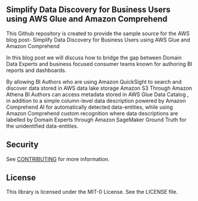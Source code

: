 ## Simplify Data Discovery for Business Users using AWS Glue and Amazon Comprehend

This Github repository is created to provide the sample source for the AWS blog post- Simplify Data Discovery for Business Users using AWS Glue and Amazon Comprehend

In this blog post we will discuss how to bridge the gap between Domain Data Experts and business focused consumer teams known for authoring BI reports and dashboards.

By allowing BI Authors who are using Amazon QuickSight to search and discover data stored in AWS data lake storage Amazon S3 Through Amazon Athena BI Authors can access metadata stored in AWS Glue Data Catalog , in addition to a simple column-level data description powered by Amazon Comprehend AI for automatically detected data-entities, while using Amazon Comprehend custom recognition where data descriptions are labelled by Domain Experts through Amazon SageMaker Ground Truth for the unidentified data-entities.



## Security

See [CONTRIBUTING](CONTRIBUTING.md#security-issue-notifications) for more information.

## License

This library is licensed under the MIT-0 License. See the LICENSE file.

